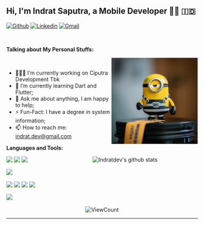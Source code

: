 <!-- Your title -->
## Hi, I'm Indrat Saputra, a Mobile Developer 🧑‍💻 :indonesia:

<!-- Your badges
You can use the website to generate badges: https://shields.io/
-->

[![Github](https://img.shields.io/badge/-Github-000?style=flat&logo=Github&logoColor=white)](https://github.com/indratdev)
[![Linkedin](https://img.shields.io/badge/-LinkedIn-blue?style=flat&logo=Linkedin&logoColor=white)](https://id.linkedin.com/in/indrat-saputra-40a08b190/)
[![Gmail](https://img.shields.io/badge/-Gmail-c14438?style=flat&logo=Gmail&logoColor=white)](mailto:indrat.dev@gmail.com)


&nbsp;

<!-- Talking about you -->
**Talking about My Personal Stuffs:**

<!-- Any image aligned to the right. Beware the width -->
<img width="45%" align="right" alt="Github" src="https://github.com/indratdev/indratdev/blob/master/resources/alison-wang-mou0S7ViElQ-unsplash.jpg" />	
&nbsp;
 <br />

- 👨🏽‍💻 I’m currently working on Ciputra Development Tbk
- 🌱 I’m currently learning Dart and Flutter;
- 💬 Ask me about anything, I am happy to help;
- ⚡️ Fun-Fact: I have a degree in system information;
- 📫 How to reach me: indrat.dev@gmail.com

**Languages and Tools:** 

<!-- Your github readme stats
You can use this api: https://github.com/anuraghazra/github-readme-stats
-->
<p>
  <a href="">
    <img width="55%" align="right" alt="Indratdev's github stats" src="https://github-readme-stats.vercel.app/api?username=indratdev&show_icons=true&hide_border=true" />
  </a>

  <!-- Your languages and tools. Be careful with the alignment. 
  You can use this sites to get logos: https://www.vectorlogo.zone or https://simpleicons.org/
  -->
  <code><img width="10%" src="https://www.vectorlogo.zone/logos/android/android-ar21.svg"></code>
  <code><img width="10%" src="https://www.vectorlogo.zone/logos/dartlang/dartlang-ar21.svg"></code>
  <code><img width="10%" src="https://www.vectorlogo.zone/logos/flutterio/flutterio-ar21.svg"></code>
  <br />
  
  <code><img width="10%" src="https://www.vectorlogo.zone/logos/json/json-ar21.svg"></code>
  <br />
  
  <code><img width="10%" src="https://www.vectorlogo.zone/logos/mysql/mysql-ar21.svg"></code>
  <code><img width="10%" src="https://www.vectorlogo.zone/logos/oracle/oracle-ar21.svg"></code>
  <code><img width="10%" src="https://www.vectorlogo.zone/logos/sqlite/sqlite-ar21.svg"></code>
  <code><img width="10%" src="https://www.vectorlogo.zone/logos/firebase/firebase-ar21.svg"></code>
  <br />
  
  
  <code><img width="10%" src="https://www.vectorlogo.zone/logos/git-scm/git-scm-ar21.svg"></code>
<!--   <code><img width="10%" src="https://www.vectorlogo.zone/logos/yaml/yaml-ar21.svg"></code>
  <code><img width="10%" src="https://www.vectorlogo.zone/logos/gnu_bash/gnu_bash-ar21.svg"></code> -->
</p>

<!-- Your hits or visitors
site: http://hits.dwyl.com or https://visitor-badge.glitch.me
Both apis are in trouble due to the number of requests, if you know any other to register visitors, great
-->

<!--
 [![HitCount](https://hits.dwyl.com/indratdev/indratdev.svg?style=flat)](http://hits.dwyl.com/indratdev/indratdev)
 -->

<p align="center">
  <img alt="ViewCount" src="https://views.whatilearened.today/views/github/indratdev/indratdev.svg" />
</p>


<!-- Your support, if you have it 
## Support me

I created these images, feel free to use them.
-->
<!-- comment this
<p align="center">
  <a href="https://www.patreon.com/onimur" target="_blank">
    <img width="18%" alt="Check my Patreon" src="https://raw.githubusercontent.com/onimur/.github/master/.resources/support-patreon.png"/>
  </a>
  <a href="https://www.paypal.com/cgi-bin/webscr?cmd=_donations&business=YUTBBKXR2XCPJ" target="_blank">
      <img width="18%" alt="Donate with Paypal" src="https://raw.githubusercontent.com/onimur/.github/master/.resources/support-paypal.png"/>
  </a>
  <a href="https://www.buymeacoffee.com/onimur" target="_blank">
      <img width="18%" alt="Buy me a coffee" src="https://raw.githubusercontent.com/onimur/.github/master/.resources/support-buy-coffee.png"/>
  </a>
</p>
--->

---

<!-- Its main projects -->
<!-- comment this
<p align="center">
  <a href="https://github.com/onimur/handle-path-oz">
    <img align="center" src="https://github-readme-stats.vercel.app/api/pin/?username=onimur&repo=handle-path-oz" />
  </a>
  <a href="https://github.com/onimur/circleci-github-changelog-generator">
    <img align="center" src="https://github-readme-stats.vercel.app/api/pin/?username=onimur&repo=circleci-github-changelog-generator" />
  </a>
</p>
-->

<!-- This readme was created by Murillo Comino - https://github.com/onimur -->
